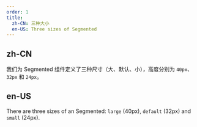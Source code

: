 ```yaml
---
order: 1
title:
  zh-CN: 三种大小
  en-US: Three sizes of Segmented
---
```


## zh-CN

我们为 Segmented 组件定义了三种尺寸（大、默认、小），高度分别为 `40px`、`32px` 和 `24px`。

## en-US

There are three sizes of an Segmented: `large` (40px), `default` (32px) and `small` (24px).

